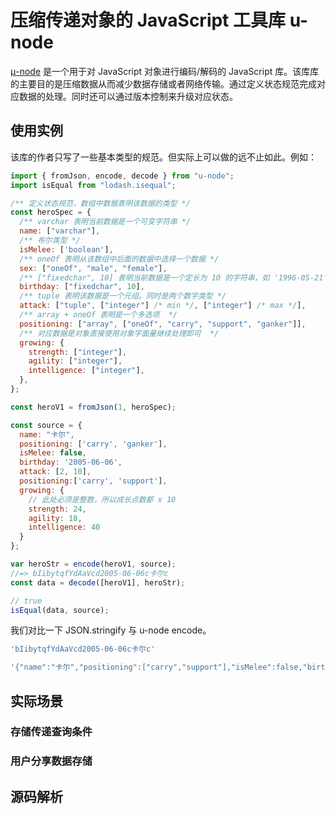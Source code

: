 # 压缩传递对象的 JavaScript 工具库 u-node

[μ-node](https://github.com/ananthakumaran/u) 是一个用于对 JavaScript 对象进行编码/解码的 JavaScript 库。该库库的主要目的是压缩数据从而减少数据存储或者网络传输。通过定义状态规范完成对应数据的处理。同时还可以通过版本控制来升级对应状态。

## 使用实例

该库的作者只写了一些基本类型的规范。但实际上可以做的远不止如此。例如：

```js
import { fromJson, encode, decode } from "u-node";
import isEqual from "lodash.isequal";

/** 定义状态规范，数组中数据表明该数据的类型 */
const heroSpec = {
  /** varchar 表明当前数据是一个可变字符串 */
  name: ["varchar"],
  /** 布尔类型 */
  isMelee: ['boolean'],
  /** oneOf 表明从该数组中后面的数据中选择一个数据 */
  sex: ["oneOf", "male", "female"],
  /** ["fixedchar", 10] 表明当前数据是一个定长为 10 的字符串，如 '1996-05-21' */
  birthday: ["fixedchar", 10],
  /** tuple 表明该数据是一个元组。同时是两个数字类型 */
  attack: ["tuple", ["integer"] /* min */, ["integer"] /* max */],
  /** array + oneOf 表明是一个多选项  */
  positioning: ["array", ["oneOf", "carry", "support", "ganker"]],
  /** 对应数据是对象直接使用对象字面量继续处理即可  */
  growing: {
    strength: ["integer"],
    agility: ["integer"],
    intelligence: ["integer"],
  },
};

const heroV1 = fromJson(1, heroSpec);

const source = {
  name: "卡尔",
  positioning: ['carry', 'ganker'],
  isMelee: false,
  birthday: '2005-06-06',
  attack: [2, 10],
  positioning:['carry', 'support'],
  growing: {
    // 此处必须是整数，所以成长点数都 x 10
    strength: 24,
    agility: 18,
    intelligence: 40
  }
};

var heroStr = encode(heroV1, source);
//=> bIibytqfYdAaVcd2005-06-06c卡尔c
const data = decode([heroV1], heroStr); 

// true
isEqual(data, source);
```

我们对比一下 JSON.stringify 与 u-node encode。

```js
'bIibytqfYdAaVcd2005-06-06c卡尔c'

'{"name":"卡尔","positioning":["carry","support"],"isMelee":false,"birthday":"2005-06-06","attack":[2,10],"growing":{"strength":24,"agility":18,"intelligence":40}}'
```

## 实际场景

### 存储传递查询条件

### 用户分享数据存储

## 源码解析
